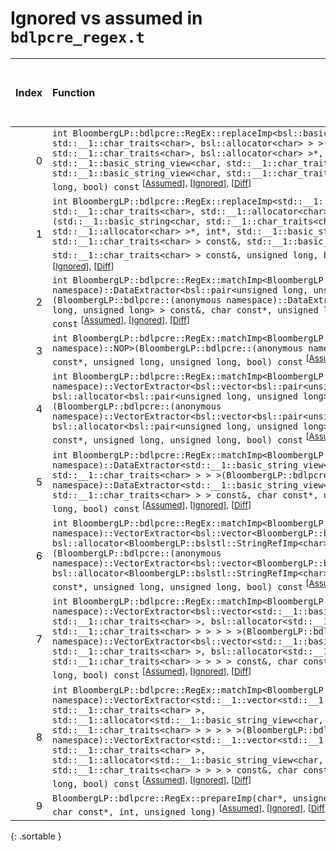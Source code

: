 # Ignored vs assumed in `bdlpcre_regex.t`

<script src="../sorttable.js"></script>

|   Index | Function                                                                                                                                                                                                                                                                                                                                                                                                                                                                                                                                                                                                                                                                    |   Difference in number of lines |   Function size difference in bytes |   Number of lines in assumed build | Number of bytes in assumed build   |   Number of lines in ignored build | Number of bytes in ignored build   |
|--------:|:----------------------------------------------------------------------------------------------------------------------------------------------------------------------------------------------------------------------------------------------------------------------------------------------------------------------------------------------------------------------------------------------------------------------------------------------------------------------------------------------------------------------------------------------------------------------------------------------------------------------------------------------------------------------------|--------------------------------:|------------------------------------:|-----------------------------------:|:-----------------------------------|-----------------------------------:|:-----------------------------------|
|       0 | `int BloombergLP::bdlpcre::RegEx::replaceImp<bsl::basic_string<char, std::__1::char_traits<char>, bsl::allocator<char> > >(bsl::basic_string<char, std::__1::char_traits<char>, bsl::allocator<char> >*, int*, std::__1::basic_string_view<char, std::__1::char_traits<char> > const&, std::__1::basic_string_view<char, std::__1::char_traits<char> > const&, unsigned long, bool) const` <sup>\[[Assumed](0-assume)\], \[[Ignored](0-none)\], \[[Diff](0.diff.html)\]                                                                                                                                                                                                     |                              -3 |                                 -16 |                                480 | 4,372,976                          |                                496 | 4,373,440                          |
|       1 | `int BloombergLP::bdlpcre::RegEx::replaceImp<std::__1::basic_string<char, std::__1::char_traits<char>, std::__1::allocator<char> > >(std::__1::basic_string<char, std::__1::char_traits<char>, std::__1::allocator<char> >*, int*, std::__1::basic_string_view<char, std::__1::char_traits<char> > const&, std::__1::basic_string_view<char, std::__1::char_traits<char> > const&, unsigned long, bool) const` <sup>\[[Assumed](1-assume)\], \[[Ignored](1-none)\], \[[Diff](1.diff.html)\]                                                                                                                                                                                 |                              -3 |                                 -16 |                                512 | 4,373,456                          |                                528 | 4,373,936                          |
|       2 | `int BloombergLP::bdlpcre::RegEx::matchImp<BloombergLP::bdlpcre::(anonymous namespace)::DataExtractor<bsl::pair<unsigned long, unsigned long> > >(BloombergLP::bdlpcre::(anonymous namespace)::DataExtractor<bsl::pair<unsigned long, unsigned long> > const&, char const*, unsigned long, unsigned long, bool) const` <sup>\[[Assumed](2-assume)\], \[[Ignored](2-none)\], \[[Diff](2.diff.html)\]                                                                                                                                                                                                                                                                         |                             -14 |                                 -48 |                                336 | 4,369,728                          |                                384 | 4,369,872                          |
|       3 | `int BloombergLP::bdlpcre::RegEx::matchImp<BloombergLP::bdlpcre::(anonymous namespace)::NOP>(BloombergLP::bdlpcre::(anonymous namespace)::NOP const&, char const*, unsigned long, unsigned long, bool) const` <sup>\[[Assumed](3-assume)\], \[[Ignored](3-none)\], \[[Diff](3.diff.html)\]                                                                                                                                                                                                                                                                                                                                                                                  |                             -16 |                                 -48 |                                304 | 4,369,392                          |                                352 | 4,369,488                          |
|       4 | `int BloombergLP::bdlpcre::RegEx::matchImp<BloombergLP::bdlpcre::(anonymous namespace)::VectorExtractor<bsl::vector<bsl::pair<unsigned long, unsigned long>, bsl::allocator<bsl::pair<unsigned long, unsigned long> > > > >(BloombergLP::bdlpcre::(anonymous namespace)::VectorExtractor<bsl::vector<bsl::pair<unsigned long, unsigned long>, bsl::allocator<bsl::pair<unsigned long, unsigned long> > > > const&, char const*, unsigned long, unsigned long, bool) const` <sup>\[[Assumed](4-assume)\], \[[Ignored](4-none)\], \[[Diff](4.diff.html)\]                                                                                                                     |                             -17 |                                 -32 |                                544 | 4,370,512                          |                                576 | 4,370,752                          |
|       5 | `int BloombergLP::bdlpcre::RegEx::matchImp<BloombergLP::bdlpcre::(anonymous namespace)::DataExtractor<std::__1::basic_string_view<char, std::__1::char_traits<char> > > >(BloombergLP::bdlpcre::(anonymous namespace)::DataExtractor<std::__1::basic_string_view<char, std::__1::char_traits<char> > > const&, char const*, unsigned long, unsigned long, bool) const` <sup>\[[Assumed](5-assume)\], \[[Ignored](5-none)\], \[[Diff](5.diff.html)\]                                                                                                                                                                                                                         |                             -17 |                                 -48 |                                352 | 4,370,096                          |                                400 | 4,370,288                          |
|       6 | `int BloombergLP::bdlpcre::RegEx::matchImp<BloombergLP::bdlpcre::(anonymous namespace)::VectorExtractor<bsl::vector<BloombergLP::bslstl::StringRefImp<char>, bsl::allocator<BloombergLP::bslstl::StringRefImp<char> > > > >(BloombergLP::bdlpcre::(anonymous namespace)::VectorExtractor<bsl::vector<BloombergLP::bslstl::StringRefImp<char>, bsl::allocator<BloombergLP::bslstl::StringRefImp<char> > > > const&, char const*, unsigned long, unsigned long, bool) const` <sup>\[[Assumed](6-assume)\], \[[Ignored](6-none)\], \[[Diff](6.diff.html)\]                                                                                                                     |                             -17 |                                 -64 |                                432 | 4,371,088                          |                                496 | 4,371,360                          |
|       7 | `int BloombergLP::bdlpcre::RegEx::matchImp<BloombergLP::bdlpcre::(anonymous namespace)::VectorExtractor<bsl::vector<std::__1::basic_string_view<char, std::__1::char_traits<char> >, bsl::allocator<std::__1::basic_string_view<char, std::__1::char_traits<char> > > > > >(BloombergLP::bdlpcre::(anonymous namespace)::VectorExtractor<bsl::vector<std::__1::basic_string_view<char, std::__1::char_traits<char> >, bsl::allocator<std::__1::basic_string_view<char, std::__1::char_traits<char> > > > > const&, char const*, unsigned long, unsigned long, bool) const` <sup>\[[Assumed](7-assume)\], \[[Ignored](7-none)\], \[[Diff](7.diff.html)\]                     |                             -17 |                                 -64 |                                432 | 4,371,552                          |                                496 | 4,371,888                          |
|       8 | `int BloombergLP::bdlpcre::RegEx::matchImp<BloombergLP::bdlpcre::(anonymous namespace)::VectorExtractor<std::__1::vector<std::__1::basic_string_view<char, std::__1::char_traits<char> >, std::__1::allocator<std::__1::basic_string_view<char, std::__1::char_traits<char> > > > > >(BloombergLP::bdlpcre::(anonymous namespace)::VectorExtractor<std::__1::vector<std::__1::basic_string_view<char, std::__1::char_traits<char> >, std::__1::allocator<std::__1::basic_string_view<char, std::__1::char_traits<char> > > > > const&, char const*, unsigned long, unsigned long, bool) const` <sup>\[[Assumed](8-assume)\], \[[Ignored](8-none)\], \[[Diff](8.diff.html)\] |                             -18 |                                 -64 |                                464 | 4,372,016                          |                                528 | 4,372,416                          |
|       9 | `BloombergLP::bdlpcre::RegEx::prepareImp(char*, unsigned long, unsigned long*, char const*, int, unsigned long)` <sup>\[[Assumed](9-assume)\], \[[Ignored](9-none)\], \[[Diff](9.diff.html)\]                                                                                                                                                                                                                                                                                                                                                                                                                                                                               |                             -19 |                                 -80 |                                464 | 4,368,336                          |                                544 | 4,368,336                          |
{: .sortable }
